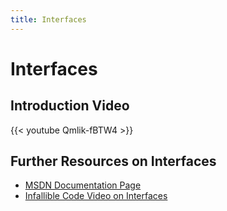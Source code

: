```yaml
---
title: Interfaces
---
```


# Interfaces

## Introduction Video
{{< youtube Qmlik-fBTW4 >}}

## Further Resources on Interfaces
- [MSDN Documentation Page](https://docs.microsoft.com/en-us/dotnet/csharp/fundamentals/types/interfaces)
- [Infallible Code Video on Interfaces](https://www.youtube.com/watch?v=2LA3BLqOw9g)
